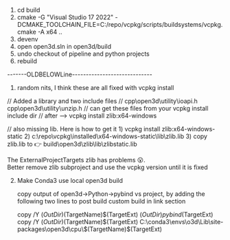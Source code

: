 1) cd build
2) cmake -G "Visual Studio 17 2022"  -DCMAKE_TOOLCHAIN_FILE=C:/repo/vcpkg/scripts/buildsystems/vcpkg.cmake  -A x64 ..
3) devenv
4) open open3d.sln in open3d/build
5) undo checkout of pipeline and python projects
6) rebuild 







-------OLDBELOWLine-----------------------------
1) random nits, I think these are all fixed with vcpkg install

// Added a library and two include files 
// cpp\open3d\utility\ioapi.h cpp\open3d\utility\unzip.h 
// can get these files from your vcpkg install include dir 
// after --> vcpkg install zlib:x64-windows 

// also missing lib.  Here is how to get it
	1) vcpkg install zlib:x64-windows-static
	2) c:\repo\vcpkg\installed\x64-windows-static\lib\zlib.lib
	3) copy  zlib.lib to  👉 build\open3d\zlib\lib\zlibstatic.lib

The ExternalProjectTargets zlib has problems 😮.  
Better remove zlib subproject and use the vcpkg version until it is fixed

2) Make Conda3 use local open3d build

	copy output of open3d->Python->pybind vs project, by adding the following two lines
	to post build custom build in link section
	
	copy /Y $(OutDir)$(TargetName)$(TargetExt) $(OutDir)pybind$(TargetExt) 
	copy /Y $(OutDir)$(TargetName)$(TargetExt) C:\conda3\envs\o3d\Lib\site-packages\open3d\cpu\$(TargetName)$(TargetExt)
	

